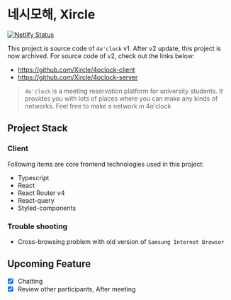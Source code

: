 # 네시모해, Xircle

[![Netlify Status](https://api.netlify.com/api/v1/badges/e9113e2f-2781-4ef5-bd13-d649c290ce76/deploy-status)](https://app.netlify.com/sites/4oclock/deploys)

This project is source code of `4o'clock` v1. After v2 update, this project is now archived. For source code of v2, check out the links below:

- https://github.com/Xircle/4oclock-client
- https://github.com/Xircle/4oclock-server

> `4o'clock` is a meeting reservation platform for university students. It provides you with lots of places where you can make any kinds of networks. Feel free to make a network in 4o'clock

## Project Stack

### Client

Following items are core frontend technologies used in this project:

- Typescript
- React
- React Router v4
- React-query
- Styled-components

### Trouble shooting

- Cross-browsing problem with old version of `Samsung Internet Browser`

## Upcoming Feature

- [x] Chatting
- [x] Review other participants, After meeting
